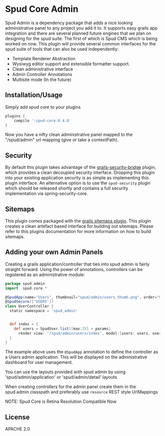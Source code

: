 Spud Core Admin
===============

Spud Admin is a dependency package that adds a nice looking administrative panel to any project you add it to. It supports easy grails app integration and there are several planned future engines that we plan on designing for the spud suite. The first of which is Spud CMS which is being worked on now. This plugin will provide several common interfaces for the spud suite of tools that can also be used independently:

* Template Renderer Abstraction
* Wysiwyg editor support and extensible formatter support.
* Clean administrative interface
* Admin Controller Annotations
* Multisite mode (In the future)

Installation/Usage
------------------

Simply add spud core to your plugins

```groovy
plugins {
	compile ':spud-core:0.4.0'
}
```

Now you have a nifty clean administrative panel mapped to the "/spud/admin" url mapping (give or take a contextPath).

Security
--------

By default this plugin takes advantage of the [grails-security-bridge](http://grails.org/plugin/security-bridge) plugin, which provides a clean decoupled security interface. Dropping this plugin into your existing application security is as simple as implementing this plugin interface. An alternative option is to use the `spud-security` plugin which should be released shortly and contains a full security implementation via spring-security-core.

Sitemaps
--------

This plugin comes packaged with the [grails sitemaps plugin](http://grails.org/plugin/sitemaps). This plugin creates a clean artefact based interface for building out sitemaps. Please refer to this plugins documentation for more information on how to build sitemaps.

Adding your own Admin Panels
-----------------------------

Creating a grails application/controller that ties into spud admin is fairly straight forward. Using the power of annotations, controllers can be registered as an administrative module:

```groovy
package spud.admin
import  spud.core.*

@SpudApp(name="Users", thumbnail="spud/admin/users_thumb.png", order="99")
@SpudSecure(['USERS'])
class UserController {
  static namespace = 'spud_admin'


  def index = {
    def users = SpudUser.list([max:25] + params)
      render view: '/spud/admin/users/index', model:[users: users, userCount: SpudUser.count()]
  }
}
```

The example above uses the `@SpudApp` annotation to define the controller as a Users admin application. This will be displayed on the administrative dashboard for user management.

You can use the layouts provided with spud admin by using 'spud/admin/application' or 'spud/admin/detail' layouts

When creating controllers for the admin panel create them in the spud.admin classpath and preferably use `resource` REST style UrlMappings

NOTE: Spud Core is Retina Resolution Compatible Now

License
-------
APACHE 2.0
